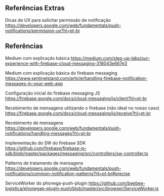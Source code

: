 ## Referências Extras

Dicas de UX para solicitar permissão de notificação
https://developers.google.com/web/fundamentals/push-notifications/permission-ux?hl=pt-br

## Referências

Medium com explicação básica
https://medium.com/step-up-labs/our-experience-with-firebase-cloud-messaging-318043e667e3

Medium com explicação básica do firebase messaging
https://www.sentinelstand.com/article/handling-firebase-notification-messages-in-your-web-app

Configuração inicial do firebase messaging JS
https://firebase.google.com/docs/cloud-messaging/js/client?hl=pt-br

Recebimento de mensagens utilizando o firebase (não ideal no nosso caso)
https://firebase.google.com/docs/cloud-messaging/js/receive?hl=pt-br

Recebimento de mensagens
https://developers.google.com/web/fundamentals/push-notifications/handling-messages?hl=pt-br

Implementação do SW do firebase SDK
https://github.com/firebase/firebase-js-sdk/blob/master/packages/messaging/src/controllers/sw-controller.ts

Patterns de tratamento de mensagens
https://developers.google.com/web/fundamentals/push-notifications/common-notification-patterns?hl=pt-br#precise

ServiceWorker do phonega-push-plugin
https://github.com/beebee-logistica/phonegap-plugin-push/blob/master/src/browser/ServiceWorker.js
